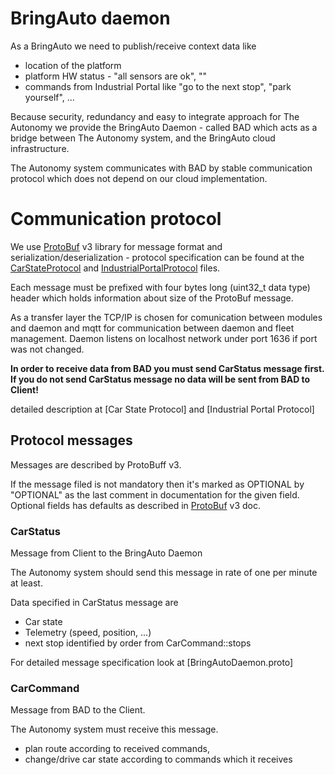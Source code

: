 
# BringAuto daemon

As a BringAuto we need to publish/receive context data like

- location of the platform
- platform HW status - "all sensors are ok", "" 
- commands from Industrial Portal like "go to the next stop", "park yourself", ...

Because security, redundancy and easy to integrate approach for The Autonomy we provide the BringAuto Daemon - called BAD which acts as a bridge between
The Autonomy system, and the BringAuto cloud infrastructure.

The Autonomy system communicates with BAD by stable communication protocol which does not
depend on our cloud implementation.

# Communication protocol

We use [ProtoBuf] v3 library for message format and serialization/deserialization - protocol specification
can be found at the [CarStateProtocol] and [IndustrialPortalProtocol] files.

Each message must be prefixed with four bytes long (uint32_t data type) header which holds
information about size  of the ProtoBuf message.

As a transfer layer the TCP/IP is chosen for comunication between modules and daemon and mqtt for communication between daemon and fleet management. Daemon listens on localhost network under port 1636 if port was not changed.

**In order to receive data from BAD you must send CarStatus message first. If you do not send CarStatus message
no data will be sent from BAD to Client!**

detailed description at [Car State Protocol] and [Industrial Portal Protocol]

## Protocol messages

Messages are described by ProtoBuff v3.

If the message filed is not mandatory then it's marked as OPTIONAL by "OPTIONAL"
as the last comment in documentation for the given field.
Optional fields has defaults as described in [ProtoBuf] v3 doc.

### CarStatus

Message from Client to the BringAuto Daemon

The Autonomy system should send this message in rate of one per minute at least.

Data specified in CarStatus message are

- Car state
- Telemetry (speed, position, ...)
- next stop identified by order from CarCommand::stops

For detailed message specification look at [BringAutoDaemon.proto]

### CarCommand

Message from BAD to the Client.

The Autonomy system must receive this message.

- plan route according to received commands,
- change/drive car state according to commands which it receives


[CarStateProtocol]: ./CarStateProtocol.proto
[IndustrialPortalProtocol]: ./IndustrialPortalProtocol.proto
[ProtoBuf]: https://developers.google.com/protocol-buffers
[BringAuto Autonomy Host Protocol]: https://docs.google.com/document/d/1jgSrBhZm73j_DkxNMtRgBLvnh_K-MUsL7z576hUat-I/
